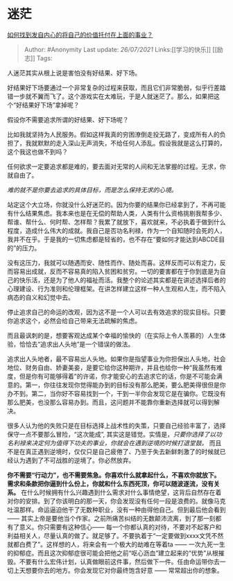 # 迷茫
[如何找到发自内心的将自己的价值托付在上面的事业？](https://zhuanlan.zhihu.com/p/397031814)

> Author: #Anonymity
> Last update: *26/07/2021*
> Links:[[学习的快乐]] [[励志]]
> Tags:

 人迷茫其实从根上说是害怕没有好结果、好下场。

 好结果好下场要通过一个非常复杂的过程来获取，而且它们非常脆弱，似乎行差踏错一步就不翼而飞了。这个游戏实在太难玩，于是人就迷茫了。那么，如果把这个“好结果好下场”拿掉呢？

 假设你不需要追求所谓的好结果、好下场呢？

 比如我就坚持为人民服务。假如这样我真的穷困潦倒走投无路了，变成所有人的负担了，我就默默的走入深山无声消失，不给任何人添乱。假设我就是这么打算的，这个我这也做不到吗？

 任何欲求一定要追求都是难的，要去面对无常的人间和无法掌握的过程。无求，你就自由了。

 *难的就不是你要去追求的具体目标，而是怎么保持无求的心境。*

 站定这个大立场，你就没什么好迷茫的。因为你要的结果你已经拿到了，不再可能有什么结果焦虑。我本来也是在无偿的帮助人类，人类有什么资格挑剔我帮多少、帮谁、帮什么、何时帮、怎样帮？我累了就放下，喜欢就来，不必执着于做到什么程度，造成什么伟大的成就。我自己是否功名利禄，作为一个自知随时会死的人，我并不在乎。于是我的一切焦虑都是轻省的，也不存在“要如何才能达到ABCDE目的”的压力。

 没有这压力，我就可以随遇而安、随性而作、随处而喜。这样反而可以有定力，反而容易出成就，反而不容易真的陷入贫困和贫穷。一切的要害都在于你到底是为自己的快乐活，还是为了他人的福祉而活。我整个的论述其实都是在讲述选择后者的心理建设、行为准则和伦理框架。在讲怎样建立这样一种人生观和人生，而不陷入病态的自义和幻觉中去。

 停止追求自己的命运的改观，因为这不是一个人可以去有效追求的现实目标。只要你追求这个，必然会给自己带来无法疏解的焦虑。

 而且最讽刺的是，想要客观达成某个幸福的愉快的（在实际上令人羡慕的）人生体验，恰恰去“追求出人头地”是一个错误的做法。

 追求出人头地者，最不容易出人头地。如果你是指望事业为你担保出人头地，社会地位、财务自由、娇妻美妾，是要它给你这种期许，并且也给你一种“我虽然有难度，但是你有可能够得着”的许诺，你才能安心的去追求它的话，你是不可能会满意的。第一，你往往发现你觉得能办到的目标没有那么肥美，要么肥美得很但是你办不到。第二，当你好不容易找到一个，干到一半你会发现它是在骗你。它既没有那么肥美，也没那么容易办到。而且，这问题并不能靠你重新选择就可以得到解决。

 很多人认为他的失败只是在目标选择上战术性的失策，只要自己经验丰富了，选择保守一点不要那么冒险，“这次能成”, 其实这是错觉。实情是，*只要你选择了以功名利禄来决定何为值得下功夫的事业，你就会在遇到逆境的时候打退堂鼓。* 而且不是在真正遇到逆境时，仅仅只是自己疲倦了、乃至于失去新鲜刺激了的时候就已经认为遇到了不可战胜的逆境了。你必然放弃。

 **你不需要“行动力”，也不需要焦急。你喜欢什么就拿起什么，不喜欢你就放下。需求和条款把你逼到什么份上，你就和什么东西死顶，你可以随波逐流，没有关系。** 在什么时候拥有什么兴趣遇到什么需求对什么事情绝望，这背后自然存在着对你的安排。到了你该明白的那一天，你会发现没有任何一段是浪费的。就像马克吐温那样。命运逼迫他干了无数种职业，没有一种由得他自己。但到最后他会看到 —— 其实上帝是要他当个作家。之前所痛苦纠结的无数颠沛流离，到了那一刻都有了意义。你只需要有这种信心—— 每一个你都认真的对待，不要对不起客户和利益相关人，尽量认真的做了。就足够了。不要执着于“一定要做到xxxx文凭不然就都白费了”。这样想的人，将来会有一个极大的劫难在等着ta —— 一次九死一生的抑郁症。而且这次抑郁症很可能会把他之前“呕心沥血”建立起来的“优势”从根摧毁。不要有什么宏伟计划，认真做眼前这件事，然后做下一件。任由命运带你去一切上天想要你去的地方。你会发现它对你最终饱含好意 —— 常常超出你的想象。
